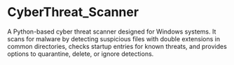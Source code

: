 # CyberThreat_Scanner
A Python-based cyber threat scanner designed for Windows systems. It scans for malware by detecting suspicious files with double extensions in common directories, checks startup entries for known threats, and provides options to quarantine, delete, or ignore detections.

